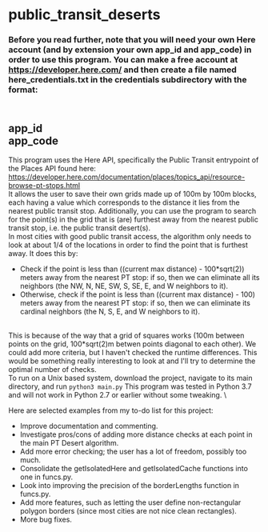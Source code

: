 # public_transit_deserts
### Before you read further, note that you will need your own Here account (and by extension your own app_id and app_code) in order to use this program. You can make a free account at https://developer.here.com/ and then create a file named here_credentials.txt in the credentials subdirectory with the format:

\
app_id\
app_code
---
This program uses the Here API, specifically the Public Transit entrypoint of the Places API found here: 
https://developer.here.com/documentation/places/topics_api/resource-browse-pt-stops.html
\
It allows the user to save their own grids made up of 100m by 100m blocks, each having a value which corresponds to 
the distance it lies from the nearest public transit stop. Additionally, you can use the program to search for the 
point(s) in the grid that is (are) furthest away from the nearest public transit stop, i.e. the public transit 
desert(s).
\
In most cities with good public transit access, the algorithm only needs to look at about 1/4 of the locations in order to find the point that is furthest away. It does this by:
- Check if the point is less than ((current max distance) - 100*sqrt(2)) meters away from the nearest PT stop:
  if so, then we can eliminate all its neighbors (the NW, N, NE, SW, S, SE, E, and W neighbors to it).
- Otherwise, check if the point is less than ((current max distance) - 100) meters away from the nearest PT stop:
  if so, then we can eliminate its cardinal neighbors (the N, S, E, and W neighbors to it).

\
This is because of the way that a grid of squares works (100m between points on the grid, 100*sqrt(2)m betwen points
diagonal to each other). We could add more criteria, but I haven't checked the runtime differences. This would
be something really interesting to look at and I'll try to determine the optimal number of checks.
\
To run on a Unix based system, download the project, navigate to its main directory, and run 
`python3 main.py`
This program was tested in Python 3.7 and will not work in Python 2.7 or earlier without some tweaking.
\

Here are selected examples from my to-do list for this project:
- Improve documentation and commenting.
- Investigate pros/cons of adding more distance checks at each point in the main PT Desert algorithm.
- Add more error checking; the user has a lot of freedom, possibly too much.
- Consolidate the getIsolatedHere and getIsolatedCache functions into one in funcs.py.
- Look into improving the precision of the borderLengths function in funcs.py.
- Add more features, such as letting the user define non-rectangular polygon borders (since most cities are not
  nice clean rectangles).
- More bug fixes.
